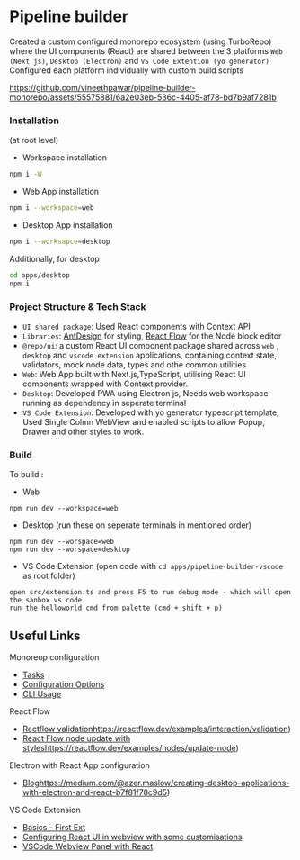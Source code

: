 # Pipeline builder

Created a custom configured  monorepo ecosystem (using TurboRepo) where the UI components (React) are shared between the 3 platforms ```Web (Next js)```, ```Desktop (Electron)``` and ```VS Code Extention (yo generator)```
Configured each platform individually with custom build scripts



https://github.com/vineethpawar/pipeline-builder-monorepo/assets/55575881/6a2e03eb-536c-4405-af78-bd7b9af7281b



### Installation 
(at root level)
- Workspace installation 
```sh
npm i -W 
```

- Web App installation

```sh
npm i --workspace=web 
```

- Desktop App installation
```sh
npm i --worksapce=desktop
```
Additionally, for desktop
```sh
cd apps/desktop
npm i
```


### Project Structure & Tech Stack

- `UI shared package`: Used React components with Context API
- `Libraries`: [AntDesign]([url](https://ant.design/)) for styling, [React Flow]([url](https://reactflow.dev/)) for the Node block editor
- `@repo/ui`: a custom React UI component package shared across `web` , `desktop` and `vscode extension` applications, containing context state, validators, mock node data, types and othe common utilities
- `Web`: Web App built with Next.js,TypeScript, utilising React UI components wrapped with Context provider.
- `Desktop`: Developed PWA using Electron js, Needs web workspace running as dependency in seperate terminal
- `VS Code Extension`: Developed with yo generator typescript template, Used Single Colmn WebView and enabled scripts to allow Popup, Drawer and other styles to work.


### Build

To build :
- Web

```
npm run dev --workspace=web
```

- Desktop
(run these on seperate terminals in mentioned order)
```
npm run dev --worspace=web 
npm run dev --worspace=desktop 
```

- VS Code Extension
(open code with `cd apps/pipeline-builder-vscode` as root folder)
```
open src/extension.ts and press F5 to run debug mode - which will open the sanbox vs code
run the helloworld cmd from palette (cmd + shift + p)
```



## Useful Links

Monoreop configuration
- [Tasks](https://turbo.build/repo/docs/core-concepts/monorepos/running-tasks)
- [Configuration Options](https://turbo.build/repo/docs/reference/configuration)
- [CLI Usage](https://turbo.build/repo/docs/reference/command-line-reference)

React Flow
- [Rectflow validation](https://reactflow.dev/examples/interaction/validation)https://reactflow.dev/examples/interaction/validation)
- [React Flow node update with styles](https://reactflow.dev/examples/nodes/update-node)https://reactflow.dev/examples/nodes/update-node)

Electron with React App configuration
- [Blog](https://medium.com/@azer.maslow/creating-desktop-applications-with-electron-and-react-b7f81f78c9d5)https://medium.com/@azer.maslow/creating-desktop-applications-with-electron-and-react-b7f81f78c9d5)

VS Code Extension
- [Basics - First Ext](https://code.visualstudio.com/api/get-started/your-first-extension)
- [Configuring React UI in webview with some customisations](https://blog.r2devops.io/blog/All/writing-vscode-extension-with-react/#:~:text=The%20first%20step%20to%20create,the%20skeleton%20of%20the%20extension.)
- [VSCode Webview Panel with React](https://medium.com/@michaelbenliyan/developers-guide-to-building-vscode-webview-panel-with-react-and-messages-797981f34013)

